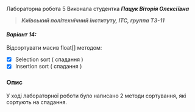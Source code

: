 Лабораторна робота 5 Виконала студентка ***Пацук Віторія Олексіївна***
> ***Київський політехнічний інституту, ІТС, группа ТЗ-11***

#### *Варіант 14:*
Відсортувати масив float[] методом:
- [x] Selection sort ( спадання ) 
- [x] Insertion sort ( спадання )

### Опис
У ході лабораторної роботи було написано 2 методи сортування, які сортують на спадання.
